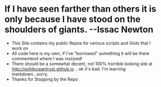 If I have seen farther than others it is only because I have stood on the shoulders of giants. --Issac Newton
=====


*  This Site contains my public Repos for various scripts and Gists that I work on
*  All code here is my own, if I've "borrowed" something it will be there commentend where I was insirped!
*  There should be a somewhat decent, not 100% horrible looking site at http://solidoceantrust.github.io .. ok it's bad. I'm learning markdown...sorry.
*  Thanks for Stopping by the Repo